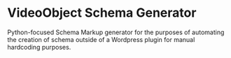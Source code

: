 # VideoObject Schema Generator
Python-focused Schema Markup generator for the purposes of automating the creation of schema outside of a Wordpress plugin for manual hardcoding purposes. 

